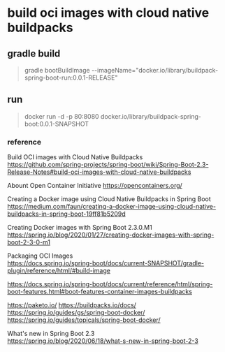 # build oci images with cloud native buildpacks


## gradle build 
> gradle bootBuildImage --imageName="docker.io/library/buildpack-spring-boot-run:0.0.1-RELEASE"

## run
> docker run -d -p 80:8080 docker.io/library/buildpack-spring-boot:0.0.1-SNAPSHOT




### reference
Build OCI images with Cloud Native Buildpacks   
https://github.com/spring-projects/spring-boot/wiki/Spring-Boot-2.3-Release-Notes#build-oci-images-with-cloud-native-buildpacks

Abount Open Container Initiative
https://opencontainers.org/

Creating a Docker image using Cloud Native Buildpacks in Spring Boot
https://medium.com/faun/creating-a-docker-image-using-cloud-native-buildpacks-in-spring-boot-19ff81b5209d

Creating Docker images with Spring Boot 2.3.0.M1
https://spring.io/blog/2020/01/27/creating-docker-images-with-spring-boot-2-3-0-m1

Packaging OCI Images   
<https://docs.spring.io/spring-boot/docs/current-SNAPSHOT/gradle-plugin/reference/html/#build-image>

https://docs.spring.io/spring-boot/docs/current/reference/html/spring-boot-features.html#boot-features-container-images-buildpacks

https://paketo.io/
https://buildpacks.io/docs/
https://spring.io/guides/gs/spring-boot-docker/
https://spring.io/guides/topicals/spring-boot-docker/

What's new in Spring Boot 2.3   
https://spring.io/blog/2020/06/18/what-s-new-in-spring-boot-2-3